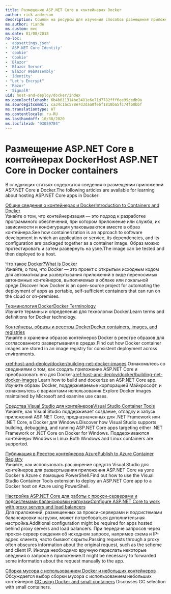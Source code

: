 ```yaml
---
title: Размещение ASP.NET Core в контейнерах Docker
author: rick-anderson
description: Ссылки на ресурсы для изучения способов размещения приложений ASP.NET Core в контейнерах Docker.
ms.author: riande
ms.custom: mvc
ms.date: 01/08/2018
no-loc:
- 'appsettings.json'
- 'ASP.NET Core Identity'
- 'cookie'
- 'Cookie'
- 'Blazor'
- 'Blazor Server'
- 'Blazor WebAssembly'
- 'Identity'
- "Let's Encrypt"
- 'Razor'
- 'SignalR'
uid: host-and-deploy/docker/index
ms.openlocfilehash: 6b4b011314be2481e6e71d7782fff6ee99cedb9a
ms.sourcegitcommit: ca34c1ac578e7d3daa0febf1810ba5fc74f60bbf
ms.translationtype: HT
ms.contentlocale: ru-RU
ms.lasthandoff: 10/30/2020
ms.locfileid: "93059784"
---
```

# <a name="host-aspnet-core-in-docker-containers"></a><span data-ttu-id="82e78-103">Размещение ASP.NET Core в контейнерах Docker</span><span class="sxs-lookup"><span data-stu-id="82e78-103">Host ASP.NET Core in Docker containers</span></span>

<span data-ttu-id="82e78-104">В следующих статьях содержатся сведения о размещении приложений ASP.NET Core в Docker.</span><span class="sxs-lookup"><span data-stu-id="82e78-104">The following articles are available for learning about hosting ASP.NET Core apps in Docker:</span></span>

[<span data-ttu-id="82e78-105">Общие сведения о контейнерах и Docker</span><span class="sxs-lookup"><span data-stu-id="82e78-105">Introduction to Containers and Docker</span></span>](/dotnet/standard/microservices-architecture/container-docker-introduction/index)  
<span data-ttu-id="82e78-106">Узнайте о том, что контейнеризация — это подход к разработке программного обеспечения, при котором приложение или служба, их зависимости и конфигурация упаковываются вместе в образ контейнера.</span><span class="sxs-lookup"><span data-stu-id="82e78-106">See how containerization is an approach to software development in which an application or service, its dependencies, and its configuration are packaged together as a container image.</span></span> <span data-ttu-id="82e78-107">Образ можно протестировать и затем развернуть на узле.</span><span class="sxs-lookup"><span data-stu-id="82e78-107">The image can be tested and then deployed to a host.</span></span>

[<span data-ttu-id="82e78-108">Что такое Docker?</span><span class="sxs-lookup"><span data-stu-id="82e78-108">What is Docker</span></span>](/dotnet/standard/microservices-architecture/container-docker-introduction/docker-defined)  
<span data-ttu-id="82e78-109">Узнайте, о том, что Docker — это проект с открытым исходным кодом для автоматизации развертывания приложений в виде переносимых автономных контейнеров, выполняемых в облаке или локальной среде.</span><span class="sxs-lookup"><span data-stu-id="82e78-109">Discover how Docker is an open-source project for automating the deployment of apps as portable, self-sufficient containers that can run on the cloud or on-premises.</span></span>

[<span data-ttu-id="82e78-110">Терминология Docker</span><span class="sxs-lookup"><span data-stu-id="82e78-110">Docker Terminology</span></span>](/dotnet/standard/microservices-architecture/container-docker-introduction/docker-terminology)  
<span data-ttu-id="82e78-111">Изучите термины и определения для технологии Docker.</span><span class="sxs-lookup"><span data-stu-id="82e78-111">Learn terms and definitions for Docker technology.</span></span>

[<span data-ttu-id="82e78-112">Контейнеры, образы и реестры Docker</span><span class="sxs-lookup"><span data-stu-id="82e78-112">Docker containers, images, and registries</span></span>](/dotnet/standard/microservices-architecture/container-docker-introduction/docker-containers-images-registries)  
<span data-ttu-id="82e78-113">Узнайте о хранении образов контейнеров Docker в реестре образов для согласованного развертывания в средах.</span><span class="sxs-lookup"><span data-stu-id="82e78-113">Find out how Docker container images are stored in an image registry for consistent deployment across environments.</span></span>

<span data-ttu-id="82e78-114"><xref:host-and-deploy/docker/building-net-docker-images> Ознакомьтесь со сведениями о том, как создать приложение ASP.NET Core и преобразовать его для Docker.</span><span class="sxs-lookup"><span data-stu-id="82e78-114"><xref:host-and-deploy/docker/building-net-docker-images> Learn how to build and dockerize an ASP.NET Core app.</span></span> <span data-ttu-id="82e78-115">Изучите образы Docker, поддерживаемые корпорацией Майкрософт, и ознакомьтесь с вариантами использования.</span><span class="sxs-lookup"><span data-stu-id="82e78-115">Explore Docker images maintained by Microsoft and examine use cases.</span></span>

[<span data-ttu-id="82e78-116">Средства Visual Studio для контейнеров</span><span class="sxs-lookup"><span data-stu-id="82e78-116">Visual Studio Container Tools</span></span>](xref:host-and-deploy/docker/visual-studio-tools-for-docker)  
<span data-ttu-id="82e78-117">Узнайте, как Visual Studio поддерживает создание, отладку и запуск приложений ASP.NET Core, предназначенных для .NET Framework или .NET Core, в Docker для Windows.</span><span class="sxs-lookup"><span data-stu-id="82e78-117">Discover how Visual Studio supports building, debugging, and running ASP.NET Core apps targeting either .NET Framework or .NET Core on Docker for Windows.</span></span> <span data-ttu-id="82e78-118">Поддерживаются контейнеры Windows и Linux.</span><span class="sxs-lookup"><span data-stu-id="82e78-118">Both Windows and Linux containers are supported.</span></span>

[<span data-ttu-id="82e78-119">Публикация в Реестре контейнеров Azure</span><span class="sxs-lookup"><span data-stu-id="82e78-119">Publish to Azure Container Registry</span></span>](/azure/vs-azure-tools-docker-hosting-web-apps-in-docker)  
<span data-ttu-id="82e78-120">Узнайте, как использовать расширение средств Visual Studio для контейнеров для развертывания приложения ASP.NET Core на узле Docker в Azure с помощью PowerShell.</span><span class="sxs-lookup"><span data-stu-id="82e78-120">Find out how to use the Visual Studio Container Tools extension to deploy an ASP.NET Core app to a Docker host on Azure using PowerShell.</span></span>

[<span data-ttu-id="82e78-121">Настройка ASP.NET Core для работы с прокси-серверами и подсистемами балансировки нагрузки</span><span class="sxs-lookup"><span data-stu-id="82e78-121">Configure ASP.NET Core to work with proxy servers and load balancers</span></span>](xref:host-and-deploy/proxy-load-balancer)  
<span data-ttu-id="82e78-122">Для приложений, размещенных за прокси-серверами и подсистемами балансировки нагрузки, может потребоваться дополнительная настройка.</span><span class="sxs-lookup"><span data-stu-id="82e78-122">Additional configuration might be required for apps hosted behind proxy servers and load balancers.</span></span> <span data-ttu-id="82e78-123">При передаче запросов через прокси-сервер сведения об исходном запросе, например схема и IP-адрес клиента, часто бывают скрыты.</span><span class="sxs-lookup"><span data-stu-id="82e78-123">Passing requests through a proxy often obscures information about the original request, such as the scheme and client IP.</span></span> <span data-ttu-id="82e78-124">Иногда необходимо вручную переслать некоторые сведения о запросе в приложение.</span><span class="sxs-lookup"><span data-stu-id="82e78-124">It might be necessary to forwarded some information about the request manually to the app.</span></span>

<span data-ttu-id="82e78-125">[Сборка мусора с использованием Docker и небольших контейнеров](xref:performance/memory#sc) Обсуждается выбор сборки мусора с использованием небольших контейнеров.</span><span class="sxs-lookup"><span data-stu-id="82e78-125">[GC using Docker and small containers](xref:performance/memory#sc) Discusses GC selection with small containers.</span></span>